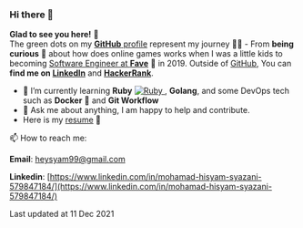 ### Hi there 👋

**Glad to see you here!** :star_struck: <br> The green dots on my [**GitHub** profile](https://github.com/heysyam99?tab=repositories) represent my journey :running_man: - From **being curious** :thinking: about how does online games works when I was a little kids to becoming [Software Engineer at **Fave**](https://myfave.com/) :dart: in 2019. Outside of [GitHub](https://github.com/heysyam99/), You can **find me on [LinkedIn](https://www.linkedin.com/in/mohamad-hisyam-syazani-579847184/)** and **[HackerRank](https://www.hackerrank.com/heysyam99)**.

- 🌱  I’m currently learning **Ruby** [![Ruby](https://cdn.emojidex.com/emoji/px16/Ruby.png?1465787635 "Ruby") ](https://www.ruby-lang.org), **Golang**, and some DevOps tech such as **Docker** 🐳  and **Git Workflow**
- 💬 Ask me about anything, I am happy to help and contribute.
- Here is my [resume](https://drive.google.com/file/d/1kHYpQvqHLLTwcTmVD-O56mAunzLI_KCZ/view) 📝

📫  How to reach me:

**Email**: heysyam99@gmail.com

**Linkedin**: [https://www.linkedin.com/in/mohamad-hisyam-syazani-579847184/](https://www.linkedin.com/in/mohamad-hisyam-syazani-579847184/)

Last updated at 11 Dec 2021
